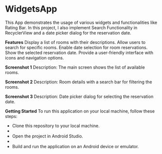 # WidgetsApp

This App demonstrates the usage of various widgets and functionalities like Rating Bar. 
In this project, I also implement Search Functionality in RecyclerView and a date picker dialog for the reservation date.

**Features**
Display a list of rooms with their descriptions.
Allow users to search for specific rooms.
Enable date selection for room reservations.
Show the selected reservation date.
Provide a user-friendly interface with icons and navigation options.


**Screenshot 1**
Description: The main screen shows the list of available rooms.

**Screenshot 2**
Description: Room details with a search bar for filtering the rooms.

**Screenshot 3**
Description: Date picker dialog for selecting the reservation date.

**Getting Started**
To run this application on your local machine, follow these steps:

- Clone this repository to your local machine.
- 
- Open the project in Android Studio.
- 
- Build and run the application on an Android device or emulator.
